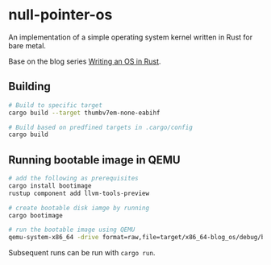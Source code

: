 # null-pointer-os

An implementation of a simple operating system kernel written in Rust for bare metal.

Base on the blog series [Writing an OS in Rust](https://os.phil-opp.com/).

## Building

```bash
# Build to specific target
cargo build --target thumbv7em-none-eabihf

# Build based on predfined targets in .cargo/config
cargo build
```

## Running bootable image in QEMU

```bash
# add the following as prerequisites
cargo install bootimage
rustup component add llvm-tools-preview

# create bootable disk iamge by running
cargo bootimage

# run the bootable image using QEMU
qemu-system-x86_64 -drive format=raw,file=target/x86_64-blog_os/debug/bootimage-blog_os.bin
```

Subsequent runs can be run with `cargo run`.
